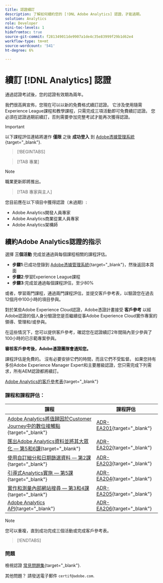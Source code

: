 ```yaml
---
title: 認證續訂
description: 了解如何續約您的 [!DNL Adobe Analytics] 認證，才能過期。
solution: Analytics
role: Developer
mini-toc-levels: 1
hidefromtoc: true
source-git-commit: f281349011de9907a1de4c35e83999f29b1d62e4
workflow-type: tm+mt
source-wordcount: '541'
ht-degree: 6%

---
```


# 續訂 [!DNL Analytics] 認證

通過認證考試後，您的認證有效期為兩年。

我們很高興宣佈，您現在可以以新的免費格式續訂認證。 它涉及使用隨需Experience League課程和教學課程，只需完成三項活動即可免費續訂認證。 您必須在認證過期前續訂，否則需要參加完整考試才能再次獲得認證。

>[!IMPORTANT]
>
>以下課程評估連結將運作 **僅限** 之後 **成功登入** 到 [Adobe憑據管理系統](http://www.certmetrics.com/adobe){target="_blank"}.

>[!BEGINTABS]

>[!TAB 專業]

>[!NOTE]
>
>職業更新即將推出。

>[!TAB 專家與主人]

您目前應在以下項目中獲得認證（未過期）:

* Adobe Analytics開發人員專家
* Adobe Analytics商業從業人員專家
* Adobe Analytics架構師

## 續約Adobe Analytics認證的指示

選擇 **三個活動** 完成並通過與每個課程相關的課程評估。

* **步驟1**:已成功登錄到 [Adobe憑據管理系統](http://www.certmetrics.com/adobe){target="_blank"}，然後返回本頁面
* **步驟2**:學習Experience League課程
* **步驟3**:完成並通過每個課程評估，至少80%

或者，學習兩門課程，通過兩門課程評估，並提交客戶參考表，以驗證您在過去12個月中100小時的項目參與。

對於某些Adobe Experience Cloud認證，Adobe憑證計畫接受 **客戶參考** 以經Adobe認證的個人身分驗證您是否繼續從事Adobe Experience Cloud實作專案的領導、管理和/或參與。

在這些情況下，您可以提供客戶參考，確認您在認證續訂2年間隔內至少參與了100小時的已示範專案參與。

**審核客戶參考後，Adobe憑證團隊會通知您。**

課程評估是免費的。 沒有必要安排它們的時間，而且它們不受監督。 如果您持有多份Adobe Experience Manager Expert和主要層級認證，您只需完成下列需求，所有AEM認證都將續訂。

[Adobe Analytics的客戶參考表](https://www.certmetrics.com/adobe/candidate/caveon_sso_adobe.aspx?ssoLogin=true&amp;eid=ADR-EA200){target="_blank"}

### 課程和課程評估：

| 課程 | 課程評估 |
| ------- | ------- |
| [Adobe Analytics將值歸因於Customer Journey中的數位接觸點](https://experienceleague.adobe.com/?recommended=Analytics-U-1-2020.2){target="_blank"} | [ADR-EA201](https://www.certmetrics.com/adobe/candidate/caveon_sso_adobe.aspx?ssoLogin=true&amp;eid=ADR-EA201){target="_blank"} |
| [匯出Adobe Analytics資料並將其大眾化 — 第5和6課](https://experienceleague.adobe.com/?recommended=Analytics-A-1-2022.1.democratizing){target="_blank"} | [ADR-EA202](https://www.certmetrics.com/adobe/candidate/caveon_sso_adobe.aspx?ssoLogin=true&amp;eid=ADR-EA202){target="_blank"} |
| [使用自訂細分和日期篩選資料 — 第2課](https://experienceleague.adobe.com/?recommended=Analytics-U-1-2021.1.filterdata){target="_blank"} | [ADR-EA203](https://www.certmetrics.com/adobe/candidate/caveon_sso_adobe.aspx?ssoLogin=true&amp;eid=ADR-EA203){target="_blank"} |
| [引導式Analytics實施 — 第5課](https://experienceleague.adobe.com/?recommended=Analytics-D-1-2019.1){target="_blank"} | [ADR-EA204](https://www.certmetrics.com/adobe/candidate/caveon_sso_adobe.aspx?ssoLogin=true&amp;eid=ADR-EA204){target="_blank"} |
| [ 實作和測量內部網站搜尋 — 第3和4課](https://experienceleague.adobe.com/?recommended=Analytics-U-1-2021.1.search){target="_blank"} | [ADR-EA205](https://www.certmetrics.com/adobe/candidate/caveon_sso_adobe.aspx?ssoLogin=true&amp;eid=ADR-EA205){target="_blank"} |
| [Adobe Analytics API](https://experienceleague.adobe.com/docs/analytics-learn/tutorials/apis/using-analysis-workspace-to-build-api-2-requests.html?lang=en){target="_blank"} | [ADR-EA206](https://www.certmetrics.com/adobe/candidate/caveon_sso_adobe.aspx?ssoLogin=true&amp;eid=ADR-EA206){target="_blank"} |

>[!NOTE]
>
>您可以重複，直到成功完成三個活動或完成客戶參考表。

>[!ENDTABS]

### 問題

檢視認證 [常見問題集](https://experienceleague.adobe.com/docs/certification/certification/faq.html?lang=en){target="_blank"}.

其他問題？ 請發送電子郵件 `certif@adobe.com`.
